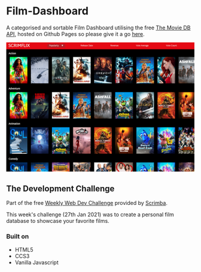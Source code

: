 # Film-Dashboard

A categorised and sortable Film Dashboard utilising the free [The Movie DB API](https://developers.themoviedb.org/3/getting-started/introduction), hosted on Github Pages so please give it a go [here](https://sebbains.github.io/Film-Dashboard/).

![screenshot](/imgs/screenshot.PNG)

## The Development Challenge

Part of the free [Weekly Web Dev Challenge](https://twitter.com/hashtag/WeeklyWebDevChallenge) provided by [Scrimba](https://scrimba.com/).

This week's challenge (27th Jan 2021) was to create a personal film database to showcase your favorite films.

### Built on

- HTML5
- CCS3
- Vanilla Javascript
